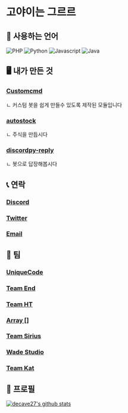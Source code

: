 # 고야이는 그르르

## 📄 사용하는 언어 

![PHP](https://img.shields.io/badge/-php-green?logo=php&style=for-the-badge)
![Python](https://img.shields.io/badge/Python-green?logo=Python&style=for-the-badge)
![Javascript](https://img.shields.io/badge/Javascript-green?logo=Javascript&style=for-the-badge)
![Java](https://img.shields.io/badge/Java-green?logo=Java&style=for-the-badge)



## 🖥️ 내가 만든 것
### [Customcmd](https://github.com/decave27/Customcmd)
 ㄴ 커스텀 봇을 쉽게 만들수 있도록 제작된 모듈입니다
### [autostock](https://github.com/decave27/autostock)
 ㄴ 주식을 만듭시다
### [discordpy-reply](https://github.com/decave27/discordpy-reply)
 ㄴ 봇으로 답장해봅시다

## 📞 연락
### [Discord](https://discord.com/users/717044065635532810)
### [Twitter](https://twitter.com/decave27)
### [Email](mailto:decave27@gmail.com)

## 🏢 팀
### [UniqueCode](https://discord.gg/ARCdUzC)
### [Team End](https://discord.gg/dHFzUjz)
### [Team HT](https://discord.gg/dMC7kUy)
### [Array []](https://discord.gg/7k5bWur)
### [Team Sirius](https://discord.gg/b9ZhEZh)
### [Wade Studio](https://discord.gg/53sUK7jAEW)
### [Team Kat](https://discord.gg/R5UG5mR)

## 🧑 프로필
[![decave27's github stats](https://github-readme-stats.vercel.app/api?username=decave27)](https://github.com/decave27)
